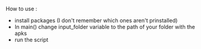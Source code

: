 How to use :
- install packages (I don't remember which ones aren't prinstalled)
- In main() change input_folder variable to the path of your folder with the apks
- run the script
